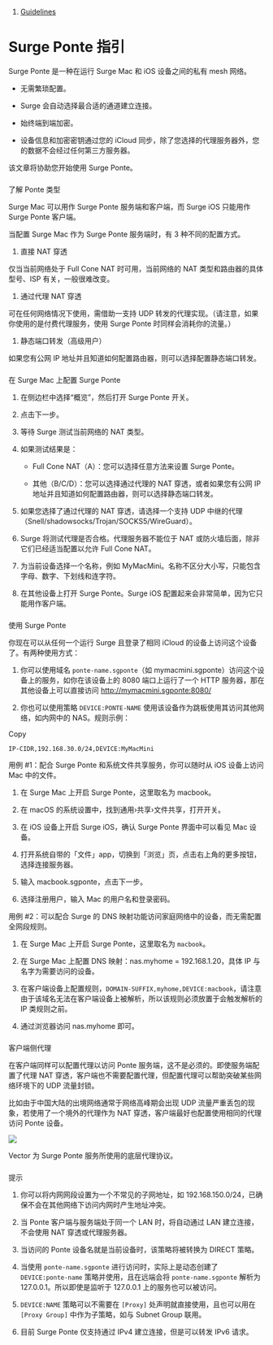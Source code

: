 1.  [Guidelines](/surge-knowledge-base/zh/guidelines)

Surge Ponte 指引
==============

Surge Ponte 是一种在运行 Surge Mac 和 iOS 设备之间的私有 mesh 网络。

*   无需繁琐配置。
    
*   Surge 会自动选择最合适的通道建立连接。
    
*   始终端到端加密。
    
*   设备信息和加密密钥通过您的 iCloud 同步，除了您选择的代理服务器外，您的数据不会经过任何第三方服务器。
    

该文章将协助您开始使用 Surge Ponte。

### 

[](#liao-jie-ponte-lei-xing)

了解 Ponte 类型

Surge Mac 可以用作 Surge Ponte 服务端和客户端，而 Surge iOS 只能用作 Surge Ponte 客户端。

当配置 Surge Mac 作为 Surge Ponte 服务端时，有 3 种不同的配置方式。

1.  直接 NAT 穿透
    

仅当当前网络处于 Full Cone NAT 时可用，当前网络的 NAT 类型和路由器的具体型号、ISP 有关，一般很难改变。

1.  通过代理 NAT 穿透
    

可在任何网络情况下使用，需借助一支持 UDP 转发的代理实现。（请注意，如果你使用的是付费代理服务，使用 Surge Ponte 时同样会消耗你的流量。）

1.  静态端口转发（高级用户）
    

如果您有公网 IP 地址并且知道如何配置路由器，则可以选择配置静态端口转发。

### 

[](#zai-surge-mac-shang-pei-zhi-surge-ponte)

在 Surge Mac 上配置 Surge Ponte

1.  在侧边栏中选择“概览”，然后打开 Surge Ponte 开关。
    
2.  点击下一步。
    
3.  等待 Surge 测试当前网络的 NAT 类型。
    
4.  如果测试结果是：
    
    *   Full Cone NAT（A）：您可以选择任意方法来设置 Surge Ponte。
        
    *   其他（B/C/D）：您可以选择通过代理的 NAT 穿透，或者如果您有公网 IP 地址并且知道如何配置路由器，则可以选择静态端口转发。
        
    
5.  如果您选择了通过代理的 NAT 穿透，请选择一个支持 UDP 中继的代理（Snell/shadowsocks/Trojan/SOCKS5/WireGuard）。
    
6.  Surge 将测试代理是否合格。代理服务器不能位于 NAT 或防火墙后面，除非它们已经适当配置以允许 Full Cone NAT。
    
7.  为当前设备选择一个名称，例如 MyMacMini。名称不区分大小写，只能包含字母、数字、下划线和连字符。
    
8.  在其他设备上打开 Surge Ponte。Surge iOS 配置起来会非常简单，因为它只能用作客户端。
    

### 

[](#shi-yong-surge-ponte)

使用 Surge Ponte

你现在可以从任何一个运行 Surge 且登录了相同 iCloud 的设备上访问这个设备了。有两种使用方式：

1.  你可以使用域名 `ponte-name.sgponte`（如 mymacmini.sgponte）访问这个设备上的服务，如你在该设备上的 8080 端口上运行了一个 HTTP 服务器，那在其他设备上可以直接访问 http://mymacmini.sgponte:8080/
    
2.  你也可以使用策略 `DEVICE:PONTE-NAME` 使用该设备作为跳板使用其访问其他网络，如内网中的 NAS。规则示例：
    

Copy

```
IP-CIDR,192.168.30.0/24,DEVICE:MyMacMini
```

用例 #1：配合 Surge Ponte 和系统文件共享服务，你可以随时从 iOS 设备上访问 Mac 中的文件。[](#yong-li-1-pei-he-surge-ponte-he-xi-tong-wen-jian-gong-xiang-fu-wu-ni-ke-yi-sui-shi-cong-ios-she-bei)

1.  在 Surge Mac 上开启 Surge Ponte，这里取名为 macbook。
    
2.  在 macOS 的系统设置中，找到通用›共享›文件共享，打开开关。
    
3.  在 iOS 设备上开启 Surge iOS，确认 Surge Ponte 界面中可以看见 Mac 设备。
    
4.  打开系统自带的「文件」app，切换到「浏览」页，点击右上角的更多按钮，选择连接服务器。
    
5.  输入 macbook.sgponte，点击下一步。
    
6.  选择注册用户，输入 Mac 的用户名和登录密码。
    

用例 #2：可以配合 Surge 的 DNS 映射功能访问家庭网络中的设备，而无需配置全网段规则。[](#yong-li-2-ke-yi-pei-he-surge-de-dns-ying-she-gong-neng-fang-wen-jia-ting-wang-luo-zhong-de-she-bei-e)

1.  在 Surge Mac 上开启 Surge Ponte，这里取名为 `macbook`。
    
2.  在 Surge Mac 上配置 DNS 映射：nas.myhome = 192.168.1.20，具体 IP 与名字为需要访问的设备。
    
3.  在客户端设备上配置规则，`DOMAIN-SUFFIX,myhome,DEVICE:macbook`，请注意由于该域名无法在客户端设备上被解析，所以该规则必须放置于会触发解析的 IP 类规则之前。
    
4.  通过浏览器访问 nas.myhome 即可。
    

### 

[](#ke-hu-duan-ce-dai-li)

客户端侧代理

在客户端同样可以配置代理以访问 Ponte 服务端，这不是必须的。即使服务端配置了代理 NAT 穿透，客户端也不需要配置代理，但配置代理可以帮助突破某些网络环境下的 UDP 流量封锁。

比如由于中国大陆的出境网络通常于网络高峰期会出现 UDP 流量严重丢包的现象，若使用了一个境外的代理作为 NAT 穿透，客户端最好也配置使用相同的代理访问 Ponte 设备。

![](https://kb.nssurge.com/~gitbook/image?url=https%3A%2F%2F3176820532-files.gitbook.io%2F%7E%2Ffiles%2Fv0%2Fb%2Fgitbook-x-prod.appspot.com%2Fo%2Fspaces%252FnRjbzkErvUl5IX5jdskH%252Fuploads%252Fgit-blob-b602c8debd4fe5f5d4c37a15876c60d111ce0000%252Fponte-nat.png%3Falt%3Dmedia&width=768&dpr=4&quality=100&sign=c01858a&sv=2)

Vector 为 Surge Ponte 服务所使用的底层代理协议。

### 

[](#ti-shi)

提示

1.  你可以将内网网段设置为一个不常见的子网地址，如 192.168.150.0/24，已确保不会在其他网络下访问内网时产生地址冲突。
    
2.  当 Ponte 客户端与服务端处于同一个 LAN 时，将自动通过 LAN 建立连接，不会使用 NAT 穿透或代理服务器。
    
3.  当访问的 Ponte 设备名就是当前设备时，该策略将被转换为 DIRECT 策略。
    
4.  当使用 `ponte-name.sgponte` 进行访问时，实际上是动态创建了 `DEVICE:ponte-name` 策略并使用，且在远端会将 `ponte-name.sgponte` 解析为 127.0.0.1。所以即使是监听于 127.0.0.1 上的服务也可以被访问。
    
5.  `DEVICE:NAME` 策略可以不需要在 `[Proxy]` 处声明就直接使用，且也可以用在 `[Proxy Group]` 中作为子策略，如与 Subnet Group 联用。
    
6.  目前 Surge Ponte 仅支持通过 IPv4 建立连接，但是可以转发 IPv6 请求。